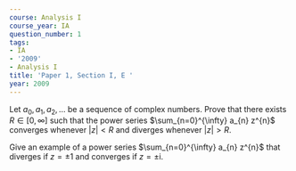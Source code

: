```yaml
---
course: Analysis I
course_year: IA
question_number: 1
tags:
- IA
- '2009'
- Analysis I
title: 'Paper 1, Section I, E '
year: 2009
---
```




Let $a_{0}, a_{1}, a_{2}, \ldots$ be a sequence of complex numbers. Prove that there exists $R \in[0, \infty]$ such that the power series $\sum_{n=0}^{\infty} a_{n} z^{n}$ converges whenever $|z|<R$ and diverges whenever $|z|>R$.

Give an example of a power series $\sum_{n=0}^{\infty} a_{n} z^{n}$ that diverges if $z=\pm 1$ and converges if $z=\pm \mathrm{i}$.